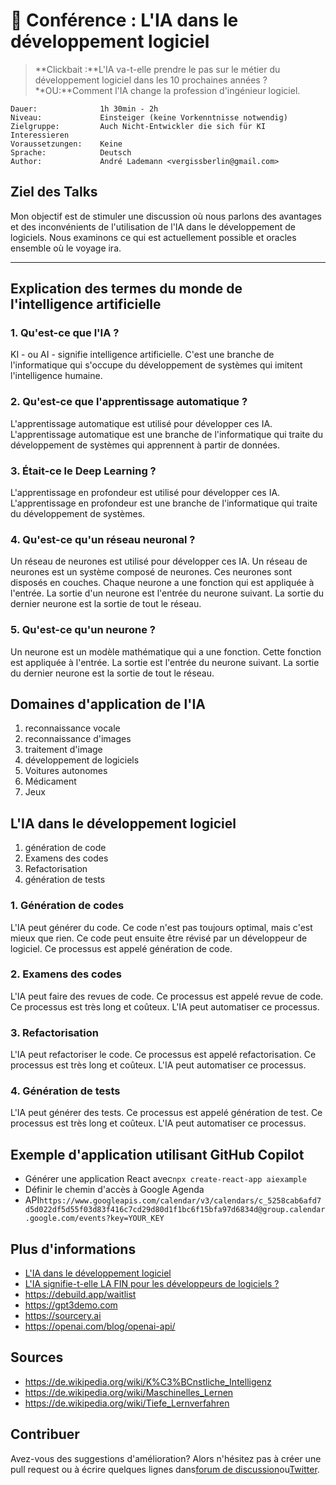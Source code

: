 # 💬 Conférence : L'IA dans le développement logiciel

> **Clickbait :**L'IA va-t-elle prendre le pas sur le métier du développement logiciel dans les 10 prochaines années ?**OU:**Comment l'IA change la profession d'ingénieur logiciel.

```text
Dauer:              1h 30min - 2h
Niveau:             Einsteiger (keine Vorkenntnisse notwendig)
Zielgruppe:         Auch Nicht-Entwickler die sich für KI Interessieren
Voraussetzungen:    Keine
Sprache:            Deutsch
Author:             André Lademann <vergissberlin@gmail.com>
```

## Ziel des Talks

Mon objectif est de stimuler une discussion où nous parlons des avantages et des inconvénients de l'utilisation de l'IA dans le développement de logiciels. Nous examinons ce qui est actuellement possible et oracles ensemble où le voyage ira.

* * *

## Explication des termes du monde de l'intelligence artificielle

### 1. Qu'est-ce que l'IA ?

KI - ou AI - signifie intelligence artificielle. C'est une branche de l'informatique qui s'occupe du développement de systèmes qui imitent l'intelligence humaine.

### 2. Qu'est-ce que l'apprentissage automatique ?

L'apprentissage automatique est utilisé pour développer ces IA. L'apprentissage automatique est une branche de l'informatique qui traite du développement de systèmes qui apprennent à partir de données.

### 3. Était-ce le Deep Learning ?

L'apprentissage en profondeur est utilisé pour développer ces IA. L'apprentissage en profondeur est une branche de l'informatique qui traite du développement de systèmes.

### 4. Qu'est-ce qu'un réseau neuronal ?

Un réseau de neurones est utilisé pour développer ces IA. Un réseau de neurones est un système composé de neurones. Ces neurones sont disposés en couches. Chaque neurone a une fonction qui est appliquée à l'entrée. La sortie d'un neurone est l'entrée du neurone suivant. La sortie du dernier neurone est la sortie de tout le réseau.

### 5. Qu'est-ce qu'un neurone ?

Un neurone est un modèle mathématique qui a une fonction. Cette fonction est appliquée à l'entrée. La sortie est l'entrée du neurone suivant. La sortie du dernier neurone est la sortie de tout le réseau.

## Domaines d'application de l'IA

1.  reconnaissance vocale
2.  reconnaissance d'images
3.  traitement d'image
4.  développement de logiciels
5.  Voitures autonomes
6.  Médicament
7.  Jeux

## L'IA dans le développement logiciel

1.  génération de code
2.  Examens des codes
3.  Refactorisation
4.  génération de tests

### 1. Génération de codes

L'IA peut générer du code. Ce code n'est pas toujours optimal, mais c'est mieux que rien. Ce code peut ensuite être révisé par un développeur de logiciel. Ce processus est appelé génération de code.

### 2. Examens des codes

L'IA peut faire des revues de code. Ce processus est appelé revue de code. Ce processus est très long et coûteux. L'IA peut automatiser ce processus.

### 3. Refactorisation

L'IA peut refactoriser le code. Ce processus est appelé refactorisation. Ce processus est très long et coûteux. L'IA peut automatiser ce processus.

### 4. Génération de tests

L'IA peut générer des tests. Ce processus est appelé génération de test. Ce processus est très long et coûteux. L'IA peut automatiser ce processus.

## Exemple d'application utilisant GitHub Copilot

-   Générer une application React avec`npx create-react-app aiexample`
-   Définir le chemin d'accès à Google Agenda
-   API`https://www.googleapis.com/calendar/v3/calendars/c_5258cab6afd7d5d022df5d55f03d83f416c7cd29d80d1f1bc6f15bfa97d6834d@group.calendar.google.com/events?key=YOUR_KEY`

## Plus d'informations

-   [L'IA dans le développement logiciel](https://www.youtube.com/watch?v=RVUxHBVEuo0)
-   [L'IA signifie-t-elle LA FIN pour les développeurs de logiciels ?](https://www.youtube.com/watch?v=ZOwgNA_zKnE)
-   <https://debuild.app/waitlist>
-   <https://gpt3demo.com>
-   <https://sourcery.ai>
-   <https://openai.com/blog/openai-api/>

## Sources

-   <https://de.wikipedia.org/wiki/K%C3%BCnstliche_Intelligenz>
-   <https://de.wikipedia.org/wiki/Maschinelles_Lernen>
-   <https://de.wikipedia.org/wiki/Tiefe_Lernverfahren>

## Contribuer

Avez-vous des suggestions d'amélioration? Alors n'hésitez pas à créer une pull request ou à écrire quelques lignes dans[forum de discussion](https://github.com/vergissberlin/talk-ai-and-software-development/discussions)ou[Twitter](https://twitter.com/vergissberlin).
